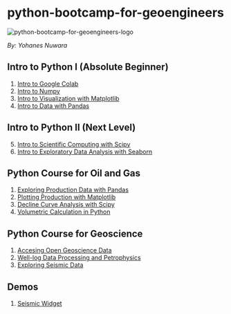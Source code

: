 # python-bootcamp-for-geoengineers

![python-bootcamp-for-geoengineers-logo](https://user-images.githubusercontent.com/51282928/83759266-80d8f580-a69d-11ea-9149-9c2eed8b025f.png)

*By: Yohanes Nuwara*

## Intro to Python I (Absolute Beginner)

1. [Intro to Google Colab]()
2. [Intro to Numpy]()
3. [Intro to Visualization with Matplotlib]()
4. [Intro to Data with Pandas]()

## Intro to Python II (Next Level)

5. [Intro to Scientific Computing with Scipy]()
6. [Intro to Exploratory Data Analysis with Seaborn]()

## Python Course for Oil and Gas

1. [Exploring Production Data with Pandas]()
2. [Plotting Production with Matplotlib]()
3. [Decline Curve Analysis with Scipy]()
4. [Volumetric Calculation in Python]()

## Python Course for Geoscience

1. [Accesing Open Geoscience Data]()
2. [Well-log Data Processing and Petrophysics]()
3. [Exploring Seismic Data]()

## Demos

1. [Seismic Widget]()
